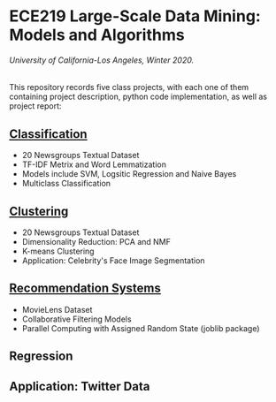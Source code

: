 # ECE219 Large-Scale Data Mining: Models and Algorithms
###### University of California-Los Angeles, Winter 2020.


This repository records five class projects, with each one of them containing project description, python code implementation, as well as project report:


## [**Classification**](https://github.com/yuhaoyin/UCLA-W20-ECE219-LargeScaleDataMining/tree/master/project1-classification) ##
  - 20 Newsgroups Textual Dataset
  - TF-IDF Metrix and Word Lemmatization
  - Models include SVM, Logsitic Regression and Naive Bayes
  - Multiclass Classification
  
## [**Clustering**](https://github.com/yuhaoyin/UCLA-W20-ECE219-LargeScaleDataMining/tree/master/project2-clustering) ##
  - 20 Newsgroups Textual Dataset
  - Dimensionality Reduction: PCA and NMF
  - K-means Clustering
  - Application: Celebrity's Face Image Segmentation
  
## [**Recommendation Systems**](https://github.com/yuhaoyin/UCLA-W20-ECE219-LargeScaleDataMining/tree/master/project3-recommedation-systems) ##
  - MovieLens Dataset
  - Collaborative Filtering Models
  - Parallel Computing with Assigned Random State (joblib package)
  
## **Regression** ##
  
## **Application: Twitter Data** ##

